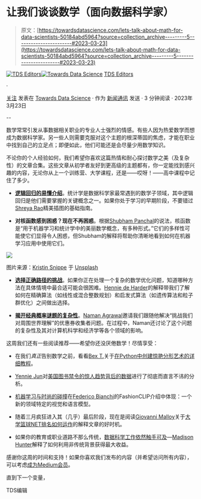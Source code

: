 # 让我们谈谈数学（面向数据科学家）

> 原文：[https://towardsdatascience.com/lets-talk-about-math-for-data-scientists-50184abd5964?source=collection_archive---------5-----------------------#2023-03-23](https://towardsdatascience.com/lets-talk-about-math-for-data-scientists-50184abd5964?source=collection_archive---------5-----------------------#2023-03-23)

[](https://towardsdatascience.medium.com/?source=post_page-----50184abd5964--------------------------------)[![TDS Editors](../Images/4b2d1beaf4f6dcf024ffa6535de3b794.png)](https://towardsdatascience.medium.com/?source=post_page-----50184abd5964--------------------------------)[](https://towardsdatascience.com/?source=post_page-----50184abd5964--------------------------------)[![Towards Data Science](../Images/a6ff2676ffcc0c7aad8aaf1d79379785.png)](https://towardsdatascience.com/?source=post_page-----50184abd5964--------------------------------) [TDS Editors](https://towardsdatascience.medium.com/?source=post_page-----50184abd5964--------------------------------)

·

[关注](https://medium.com/m/signin?actionUrl=https%3A%2F%2Fmedium.com%2F_%2Fsubscribe%2Fuser%2F7e12c71dfa81&operation=register&redirect=https%3A%2F%2Ftowardsdatascience.com%2Flets-talk-about-math-for-data-scientists-50184abd5964&user=TDS+Editors&userId=7e12c71dfa81&source=post_page-7e12c71dfa81----50184abd5964---------------------post_header-----------) 发表在 [Towards Data Science](https://towardsdatascience.com/?source=post_page-----50184abd5964--------------------------------) · 作为 [新闻通讯](https://towardsdatascience.com/?source=post_page-----50184abd5964--------------------------------) 发送 · 3 分钟阅读 · 2023年3月23日 [](https://medium.com/m/signin?actionUrl=https%3A%2F%2Fmedium.com%2F_%2Fvote%2Ftowards-data-science%2F50184abd5964&operation=register&redirect=https%3A%2F%2Ftowardsdatascience.com%2Flets-talk-about-math-for-data-scientists-50184abd5964&user=TDS+Editors&userId=7e12c71dfa81&source=-----50184abd5964---------------------clap_footer-----------)

--

[](https://medium.com/m/signin?actionUrl=https%3A%2F%2Fmedium.com%2F_%2Fbookmark%2Fp%2F50184abd5964&operation=register&redirect=https%3A%2F%2Ftowardsdatascience.com%2Flets-talk-about-math-for-data-scientists-50184abd5964&source=-----50184abd5964---------------------bookmark_footer-----------)

数学常常引发从事数据相关职业的专业人士强烈的情感。有些人因为热爱数学而想成为数据科学家。另一些人则需要克服对这个主题的根深蒂固的焦虑，才能在职业中找到自己的立足点；即便如此，他们可能还是会尽量少用数学知识。

不论你的个人经验如何，我们希望你喜欢这篇热情和耐心探讨数学之美（及复杂性）的文章合集。这些文章从初学者友好到更高级的主题都有，你一定能找到感兴趣的内容，无论你从上一个训练营、大学课程，还是——哎呀！——高中课程中记住了多少。

+   [**逻辑回归的易懂介绍**](/back-to-basics-part-tres-logistic-regression-e309de76bd66)。统计学是数据科学家最常遇到的数学子领域，其中逻辑回归是他们需要掌握的关键概念之一。如果你处于学习的早期阶段，不要错过[Shreya Rao](https://medium.com/u/99b63de2f2c3?source=post_page-----50184abd5964--------------------------------)精美插图的基础指南。

+   **对核函数感到困惑？现在不再困惑**。根据[Shubham Panchal](https://medium.com/u/d45a9465f044?source=post_page-----50184abd5964--------------------------------)的说法，核函数是“用于机器学习和统计学中的美丽数学概念，有多种形式。”它们的多样性可能使它们显得令人困惑，但Shubham的解释将帮助你清晰地看到如何在机器学习应用中使用它们。

![](../Images/e5cbb67fd82dface50b316b170eabc35.png)

图片来源：[Kristin Snippe](https://unsplash.com/@frausnippe?utm_source=medium&utm_medium=referral) 于 [Unsplash](https://unsplash.com/?utm_source=medium&utm_medium=referral)

+   [**选择正确路径的挑战**](/exact-algorithm-or-heuristic-20d59d7fb359)。如果你正在处理一个复杂的数学优化问题，知道哪种方法在具体情境中最合适可能会很困难。[Hennie de Harder](https://medium.com/u/fb96be98b7b9?source=post_page-----50184abd5964--------------------------------)的解释带我们了解如何在精确算法（如线性或混合整数规划）和启发式算法（如遗传算法和粒子群优化）之间做出选择。

+   [**揭开经典概率谜题的复杂性**](/coupon-collectors-problem-a-probability-masterpiece-1d5aed4af439)。[Naman Agrawal](https://medium.com/u/5bbb90aa727?source=post_page-----50184abd5964--------------------------------)邀请我们跟随他解决“挑战我们对周围世界理解”的优惠券收集者问题。在过程中，Naman还讨论了这个问题的复杂性及其对计算机科学和经济学等各个领域的影响。

这周我们还有一些阅读推荐——希望你还没厌倦数学！尽情享受：

+   在我们*真正*告别数学之前，看看[Bex T.](https://medium.com/u/39db050c2ac2?source=post_page-----50184abd5964--------------------------------)关于[在Python中创建惊艳分形艺术的详细教程](/create-stunning-fractal-art-with-python-a-tutorial-for-beginners-c83817fcb64b)。

+   [Yennie Jun](https://medium.com/u/12ca1ab81192?source=post_page-----50184abd5964--------------------------------)对[美国图书禁令的惊人趋势背后的数据](/the-forbidden-pages-a-data-analysis-of-book-bans-in-the-us-e03a22fb0fa8)进行了彻底而直言不讳的分析。

+   [机器学习与时尚的碰撞](/teaching-clip-some-fashion-3005ac3fdcc3)在[Federico Bianchi](https://medium.com/u/2aff872fe60e?source=post_page-----50184abd5964--------------------------------)的FashionCLIP介绍中体现：一个新的领域特定的视觉和语言模型。

+   随着三月疯狂进入其（几乎）最后阶段，现在是阅读[Giovanni Malloy](https://medium.com/u/a0442a984e63?source=post_page-----50184abd5964--------------------------------)关于[大学篮球NET排名如何运作](/college-basketballs-net-rankings-explained-25faa0ce71ed)的解释文章的好时机。

+   如果你的教育或职业道路不那么传统，[数据科学工作依然触手可及](/how-to-leverage-a-non-traditional-education-or-career-path-into-your-first-data-science-job-f2a5e2ed0585)—[Madison Hunter](https://medium.com/u/6a8c6841e521?source=post_page-----50184abd5964--------------------------------)解释了如何利用非传统背景获得最大收益。

感谢你这周的时间和支持！如果你喜欢我们发布的内容（并希望访问所有内容），可以考虑[成为Medium会员](https://bit.ly/tds-membership)。

直到下一个变量，

TDS编辑
